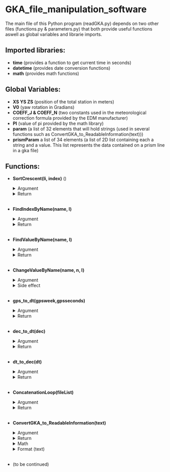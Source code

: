 # GKA_file_manipulation_software
The main file of this Python program (readGKA.py) depends on two other files (functions.py & parameters.py) that both provide useful functions
aswell as global variables and librarie imports.

## Imported libraries:

- **time** (provides a function to get current time in seconds)
- **datetime** (provides date conversion functions)
- **math** (provides math functions)


## Global Variables:

- **XS YS ZS** (position of the total station in meters)
- **V0** (yaw rotation in Gradians)
- **COEFF_J & COEFF_N** (two constants used in the meteorological correction formula provided by the EDM manufacturer)
- **PI** (value of pi provided by the math library)
- **param** (a list of 32 elements that will hold strings (used in several functions such as ConvertGKA_to_ReadableInformation(text)))
- **prismParam** a list of 34 elements (a list of 2D list containing each a string and a value. This list represents the data contained on a prism line in a gka file)


## Functions:

- **SortCrescent(li, index)** ()
    <details>
    <summary>Argument</summary>
    
    - **li** a 2D list of floats
    - **index** an integer
    
    </details>
    <details>
    <summary>Return</summary>
    
    - A sorted and crescent list by the elements located at the **index** position of **li**.
    
    </details>
        <br/>
- **FindIndexByName(name, l)**
    <details>
    <summary>Argument</summary>

    - **name** a string
    - **l** the prismParam global list
    
    </details>
    <details>
    <summary>Return</summary>
    
    - The index of the element that contains the correct name in the prismParam list **l**.
    
    </details>
        <br/>
- **FindValueByName(name, l)**
    <details>
    <summary>Argument</summary>

    - **name** a string
    - **l** the prismParam global list
    
    </details>
    <details>
    <summary>Return</summary>
    
    - The value that is linked to the name in the prismParam list **l**.
    
    </details>
        <br/>
- **ChangeValueByName(name, n, l)**
    <details>
    <summary>Argument</summary>

    - **name** a string
    - **n** a float or an integer
    - **l** the prismParam global list
    
    </details>
    <details>
    <summary>Side effect</summary>
    
    - In the prismParam list **l** change the value that is linked to the name to n.
    
    </details>
        <br/>
- **gps_to_dt(gpsweek,gpsseconds)**
    <details>
    <summary>Argument</summary>

    - **gpsweek** an integer
    - **gpsseconds** a float
    
    </details>
    <details>
    <summary>Return</summary>
    
    - Conversion of a GPS date to datetime.
    
    </details>
        <br/>
- **dec_to_dt(dec)**
    <details>
    <summary>Argument</summary>

    - **dec** a float
    
    </details>
    <details>
    <summary>Return</summary>
    
    - Conversion of a decimal year to datetime.
    
    </details>
        <br/>
- **dt_to_dec(dt)**
    <details>
    <summary>Argument</summary>

    - **dt** datetime format
    
    </details>
    <details>
    <summary>Return</summary>
    
    - Conversion of a datetime to decimal year (float).
    
    </details>
        <br/>
- **ConcatenationLoop(fileList)**
    <details>
    <summary>Argument</summary>

    - **fileList** a list of strings
    
    </details>
    <details>
    <summary>Return</summary>
    
    - A concatenated string of all the contents of the files represented by path strings in the fileList/
    
    </details>
        <br/>
- **ConvertGKA_to_ReadableInformation(text)**
    <details>
    <summary>Argument</summary>

    - **text** a string of a gka file.
    
    </details>
    <details>
    <summary>Return</summary>
    
    - A string containing a gka like structure with less elements and corrected position and decimal years for each prism)
    
    </details>
    <details>
    <summary>Math</summary>
    
    - **GPSwk** = `int(FindValueByName("GPSwk",prismParam))`
    - **SOWk** = `float(FindValueByName("SOWk",prismParam))`
    - **DOWk** = `float(FindValueByName("DOWk",prismParam))`
    - **decYear** = `dt_to_dec(gps_to_dt(GPSwk, SOWk))`
    - **DI** = `float(FindValueByName("DI",prismParam))`
    - **Beta** =  `float(FindValueByName("Beta",prismParam))` Rotation around the horizontal axis
    - **Alpha** = `float(FindValueByName("Alpha",prismParam))` Rotation around the vertical axis
    - **ref** =  `0.0`
    - **Gis** =  `(V0 + Alpha - ref)*PI/200` in radiants
    - **Horizon** = `Beta*PI/200` in radiants
    - **Pression** = `float(FindValueByName("Pression",prismParam))`
    - **Temp** = `float(FindValueByName("Temp",prismParam))`
    - **Dmeteo** = DI + DI * (COEFF_J - COEFF_N * Pression / (273.16+Temp)) * math.pow(10,-6)

    - **originXrot** = `math.sin(Horizon) * math.sin(Gis)`
    - **originYrot** = `math.sin(Horizon) * math.cos(Gis)`
    - **originZrot** = `math.cos(Horizon)`

    - **xi** = `XS + DI * originXrot` _Prism position without correction_
    - **yi** = `XS + DI * originYrot` _Prism position without correction_
    - **zi** = `XS + DI * originZrot` _Prism position without correction_

    - **xmeteo** = `XS + originXrot * Dmeteo`
    - **ymeteo** = `XS + originYrot * Dmeteo`
    - **zmeteo** = `XS + originZrot * Dmeteo`
    
    </details>
    <details>
    <summary>Format (text)</summary>
    
    - Start/End of prism aquisition:
        - "#GNV11" / "#END11" (string)
    - Line of one prism:
        - "prisme , Pos , xi , yi , zi , xmeteo , ymeteo , zmeteo , decYear , GPSwk , DOWk , SOWk" (string)
    
    </details>
        
    <br/>
- (to be continued)

